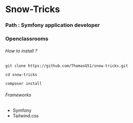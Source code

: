 # Snow-Tricks
### Path : Symfony application developer
### Openclassrooms

###### How to install ?
    git clone https://github.com/ThomasG51/snow-tricks.git

    cd snow-tricks

    composer install

###### Frameworks
* Symfony
* Tailwind.css
